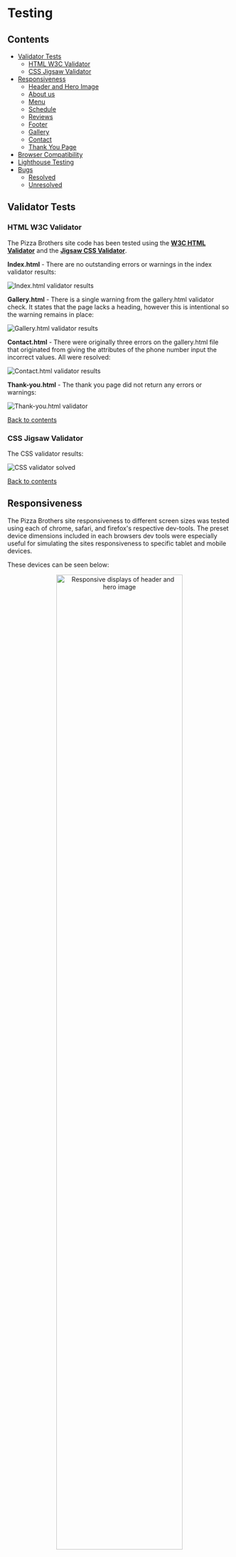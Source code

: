 # **Testing**

## Contents
- [Validator Tests](#validator-tests)
    - [HTML W3C Validator](#html-w3c-validator)
    - [CSS Jigsaw Validator](#css-jigsaw-validator)
- [Responsiveness](#responsiveness)
    - [Header and Hero Image](#header-and-hero-image)
    - [About us](#about-us)
    - [Menu](#menu)
    - [Schedule](#schedule)
    - [Reviews](#reviews)
    - [Footer](#footer)
    - [Gallery](#gallery)
    - [Contact](#contact)
    - [Thank You Page](#thank-you-page)
- [Browser Compatibility](#browser-compatibility)
- [Lighthouse Testing](#lighthouse-testing)
- [Bugs](#bugs)
    - [Resolved](#resolved)
    - [Unresolved](#unresolved)

## Validator Tests

### **HTML W3C Validator**
The Pizza Brothers site code has been tested using the [**W3C HTML Validator**](https://validator.w3.org/) and the [**Jigsaw CSS Validator**](https://jigsaw.w3.org/css-validator/). 

**Index.html** - There are no outstanding errors or warnings in the index validator results:

![Index.html validator results](assets/readme-images/index-validator.png)

**Gallery.html** - There is a single warning from the gallery.html validator check. It states that the page lacks a heading, however this is intentional so the warning remains in place:

![Gallery.html validator results](assets/readme-images/gallery-validator.png)

**Contact.html** - There were originally three errors on the gallery.html file that originated from giving the attributes of the phone number input the incorrect values. All were resolved:

![Contact.html validator results](assets/readme-images/contact-validator.png)

**Thank-you.html** - The thank you page did not return any errors or warnings:

![Thank-you.html validator](assets/readme-images/thank-you-validator.png)

[Back to contents](#contents)

### **CSS Jigsaw Validator**

The CSS validator results:

![CSS validator solved](assets/readme-images/css-validator-solved.png)

[Back to contents](#contents)

## **Responsiveness**

The Pizza Brothers site responsiveness to different screen sizes was tested using each of chrome, safari, and firefox's respective dev-tools. The preset device dimensions included in each browsers dev tools were especially useful for simulating the sites responsiveness to specific tablet and mobile devices.

These devices can be seen below:

<p align="center"><img src="assets/readme-images/tested-devices.jpg" width="75%" alt="Responsive displays of header and hero image"></p>

Similarly, dev tools allowed the responsiveness of the site to be tested on larger viewports such as desktop and laptop screen sizes by manually entering the dimensions in responsive mode.

The responsive design across various viewports can be seen below.

[Back to contents](#contents)

### **Header and Hero Image**
---

<p align="center"><img src="assets/readme-images/header.jpg" width="75%" alt="Responsive displays of header and hero image"></p>

- Navigation menu condenses on smaller devices.
- Navigation menu fixed to viewport across all screen sizes.
- Hero image responsive to screen size.
- Text overlay centers on mobile devices.

[Back to contents](#contents)

### **About Us**
---

<p align="center"><img src="assets/readme-images/about-us.jpg" width="75%" alt="Responsive displays of about us section"></p>

- Images responsive until tablet sized viewports, where they are removed from the display.
- Text panel expands on smaller devices to maintain readability.

[Back to contents](#contents)

### **Menu**
---

<p align="center"><img src="assets/readme-images/menu.jpg" width="75%" alt="Responsive displays of menu section"></p>

- Menu section stacks to maintain readability on smaller laptop devices.
- Becomes accordion on tablet and smaller devices, with text disappearing into a container which can then be opened by the user.

[Back to contents](#contents)

### **Schedule**
---

<p align="center"><img src="assets/readme-images/schedule.jpg" width="75%" alt="Responsive displays of schedule section"></p>

- The schedule section increases its width on different viewport sizes.
- The grid breaks down into single panels on mobile devices.

[Back to contents](#contents)

### **Reviews**
---

<p align="center"><img src="assets/readme-images/footer.png" width="75%" alt="Responsive displays of reviews section"></p>

- The reviews area increases width on smaller screen sizes.
- It forms a grid on mobile devices.

[Back to contents](#contents)

### **Footer**
---

<p align="center"><img src="assets/readme-images/footer.png" width="75%" alt="Responsive displays of footer"></p>

- The footer retains its style across all screen sizes.

[Back to contents](#contents)

### **Gallery**
---

<p align="center"><img src="assets/readme-images/gallery.jpg" width="75%" alt="Responsive displays of gallery page"></p>

- The gallery uses a responsive flex layout that adjusts the amount of images on each line depending on the viewport size.

[Back to contents](#contents)

### **Contact**
---

<p align="center"><img src="assets/readme-images/contact.png" width="75%" alt="Responsive displays of contact page"></p>

- The contact form width increases on smaller screen sizes.
- The image on the right side of the panel disappears on smaller devices and the contact form takes up the whole area.

[Back to contents](#contents)

### **Thank You Page**
---

<p align="center"><img src="assets/readme-images/thank-you.png" width="75%" alt="Responsive displays of thank you page"></p>

- Panel width increases to fill smaller viewport widths.
- Image is responsive and covers different viewports.

[Back to contents](#contents)

## **Browser Compatibility** 

The Pizza Brothers website has been tested on Google Chrome, Mozilla Firefox, Safari, and Opera. This process was done by using each browser's respective developer tools to check each page of the site in every viewport.

Initially, safari seemed to have the greatest amount of issues with the Pizza Brothers Site. It wouldn’t accept webp format images, which meant it was necessary to move back to jpg images. The images eventually loaded in jpg format, but at the expense of some performance. 

Since this issue was resolved all images are now rendered correctly, all functionallity is maintained, design appearance is uniform, and responsive designs are consistent across all tested browsers.

[Back to contents](#contents)

## **Lighthouse Testing**

**<h3 align="center">Index.html</h3>**

<p align="center"><img src="assets/readme-images/index-lighthouse.jpg" alt="Lighthouse results for the index page" width="75%"></p>

**<h3 align="center">Gallery.html</h3>**

<p align="center"><img src="assets/readme-images/gallery-lighthouse.jpg" alt="Lighthouse results for the gallery page" width="75%"></p>

**<h3 align="center">Contact.html</h3>**

<p align="center"><img src="assets/readme-images/contact-lighthouse.jpg" alt="Lighthouse results for the contact page" width="75%"></p>

**<h3 align="center">Thankyou.html</h3>**

<p align="center"><img src="assets/readme-images/thankyou-lighthouse.jpg" alt="Lighthouse results for the thank you page" width="75%"></p>

The index page required improvements after the initial lighthouse testing. Namely to accessibility and performance; the accessibility was resolved by improving color contrast on certain elements, adding aria labels to the accordion feature, and the performance was improved by reducing the size of certain images. The gallery similarly was struggling with its performance, which required image size adjustment.

The performance across the site is markedly worse on mobile devices on the index and gallery pages. The issue appears to stem from the server cache policy. This is an issue which with the current technology that the site employs, can not be improved. 

The analytics also suggest converting images into webp formats to improve performance, but this would have affected the site's compatibility with safari.

[Back to contents](#contents)

## **Bugs**

### **Resolved**

**Index.html Validator** - There were originally 20 errors in the index.html validator test. These were minor issues that included unclosed tags and incorrect button syntax. On the lighthouse test there were also issues with accessibility, which were resolved by applying aria labels to the checkbox elements in the menu section.

**Safari Images** - Images in webp format would not load on safari. This required all images to be converted back into their original format, which eventually solved the issue.

[Back to contents](#contents)

### **Unresolved**

**Accordion Animation** - Due to the nature of the accordion code in the menu section, the transition seems like it is appearing from the wrong direction. Fixing this would require completely changing the accordion code.

**Site Performance** - The lighthouse report showed a bad performance score on certain pages. This would require improving the server cache policy. 

[Back to contents](#contents)
